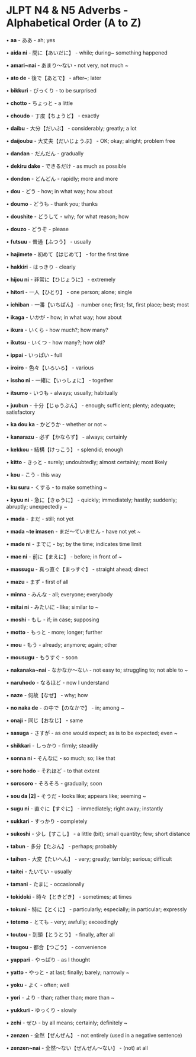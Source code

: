 # JLPT N4 & N5 Adverbs - Alphabetical Order (A to Z)

• **aa** - ああ - ah; yes

• **aida ni** - 間に【あいだに】 - while; during~ something happened

• **amari~nai** - あまり～ない - not very, not much ~

• **ato de** - 後で【あとで】 - after~; later

• **bikkuri** - びっくり - to be surprised

• **chotto** - ちょっと - a little

• **choudo** - 丁度【ちょうど】 - exactly

• **daibu** - 大分【だいぶ】 - considerably; greatly; a lot

• **daijoubu** - 大丈夫【だいじょうぶ】 - OK; okay; alright; problem free

• **dandan** - だんだん - gradually

• **dekiru dake** - できるだけ - as much as possible

• **dondon** - どんどん - rapidly; more and more

• **dou** - どう - how; in what way; how about

• **doumo** - どうも - thank you; thanks

• **doushite** - どうして - why; for what reason; how

• **douzo** - どうぞ - please

• **futsuu** - 普通【ふつう】 - usually

• **hajimete** - 初めて【はじめて】 - for the first time

• **hakkiri** - はっきり - clearly

• **hijou ni** - 非常に【ひじょうに】 - extremely

• **hitori** - 一人【ひとり】 - one person; alone; single

• **ichiban** - 一番【いちばん】 - number one; first; 1st, first place; best;
most

• **ikaga** - いかが - how; in what way; how about

• **ikura** - いくら - how much?; how many?

• **ikutsu** - いくつ - how many?; how old?

• **ippai** - いっぱい - full

• **iroiro** - 色々【いろいろ】 - various

• **issho ni** - 一緒に【いっしょに】 - together

• **itsumo** - いつも - always; usually; habitually

• **juubun** - 十分【じゅうぶん】 - enough; sufficient; plenty; adequate;
satisfactory

• **ka dou ka** - かどうか - whether or not ~

• **kanarazu** - 必ず【かならず】 - always; certainly

• **kekkou** - 結構【けっこう】 - splendid; enough

• **kitto** - きっと - surely; undoubtedly; almost certainly; most likely

• **kou** - こう - this way

• **ku suru** - くする - to make something ~

• **kyuu ni** - 急に【きゅうに】 - quickly; immediately; hastily; suddenly;
abruptly; unexpectedly ~

• **mada** - まだ - still; not yet

• **mada ~te imasen** - まだ～ていません - have not yet ~

• **made ni** - までに - by; by the time; indicates time limit

• **mae ni** - 前に【まえに】 - before; in front of ~

• **massugu** - 真っ直ぐ【まっすぐ】 - straight ahead; direct

• **mazu** - まず - first of all

• **minna** - みんな - all; everyone; everybody

• **mitai ni** - みたいに - like; similar to ~

• **moshi** - もし - if; in case; supposing

• **motto** - もっと - more; longer; further

• **mou** - もう - already; anymore; again; other

• **mousugu** - もうすぐ - soon

• **nakanaka~nai** - なかなか～ない - not easy to; struggling to; not able to ~

• **naruhodo** - なるほど - now I understand

• **naze** - 何故【なぜ】 - why; how

• **no naka de** - の中で【のなかで】 - in; among ~

• **onaji** - 同じ【おなじ】 - same

• **sasuga** - さすが - as one would expect; as is to be expected; even ~

• **shikkari** - しっかり - firmly; steadily

• **sonna ni** - そんなに - so much; so; like that

• **sore hodo** - それほど - to that extent

• **sorosoro** - そろそろ - gradually; soon

• **sou da [2]** - そうだ - looks like; appears like; seeming ~

• **sugu ni** - 直ぐに【すぐに】 - immediately; right away; instantly

• **sukkari** - すっかり - completely

• **sukoshi** - 少し【すこし】 - a little (bit); small quantity; few; short
distance

• **tabun** - 多分【たぶん】 - perhaps; probably

• **taihen** - 大変【たいへん】 - very; greatly; terribly; serious; difficult

• **taitei** - たいてい - usually

• **tamani** - たまに - occasionally

• **tokidoki** - 時々【ときどき】 - sometimes; at times

• **tokuni** - 特に【とくに】 - particularly; especially; in particular;
expressly

• **totemo** - とても - very; awfully; exceedingly

• **toutou** - 到頭【とうとう】 - finally, after all

• **tsugou** - 都合【つごう】 - convenience

• **yappari** - やっぱり - as I thought

• **yatto** - やっと - at last; finally; barely; narrowly ~

• **yoku** - よく - often; well

• **yori** - より - than; rather than; more than ~

• **yukkuri** - ゆっくり - slowly

• **zehi** - ぜひ - by all means; certainly; definitely ~

• **zenzen** - 全然【ぜんぜん】 - not entirely (used in a negative sentence)

• **zenzen~nai** - 全然～ない【ぜんぜん～ない】 - (not) at all
